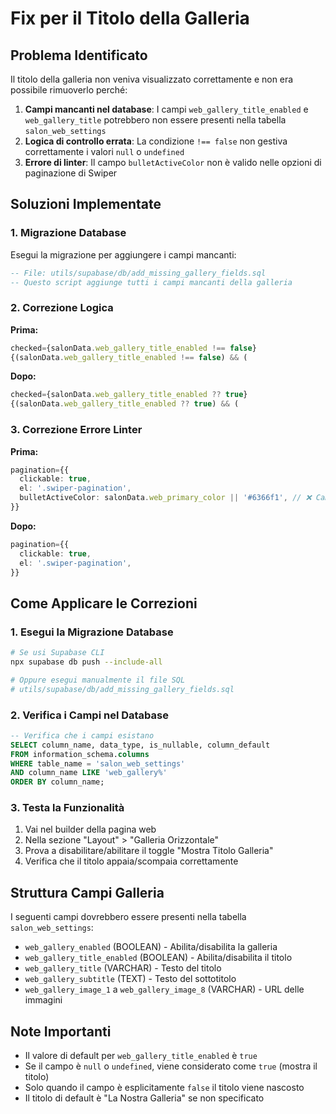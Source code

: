 # Fix per il Titolo della Galleria

## Problema Identificato

Il titolo della galleria non veniva visualizzato correttamente e non era possibile rimuoverlo perché:

1. **Campi mancanti nel database**: I campi `web_gallery_title_enabled` e `web_gallery_title` potrebbero non essere presenti nella tabella `salon_web_settings`
2. **Logica di controllo errata**: La condizione `!== false` non gestiva correttamente i valori `null` o `undefined`
3. **Errore di linter**: Il campo `bulletActiveColor` non è valido nelle opzioni di paginazione di Swiper

## Soluzioni Implementate

### 1. Migrazione Database

Esegui la migrazione per aggiungere i campi mancanti:

```sql
-- File: utils/supabase/db/add_missing_gallery_fields.sql
-- Questo script aggiunge tutti i campi mancanti della galleria
```

### 2. Correzione Logica

**Prima:**
```typescript
checked={salonData.web_gallery_title_enabled !== false}
{(salonData.web_gallery_title_enabled !== false) && (
```

**Dopo:**
```typescript
checked={salonData.web_gallery_title_enabled ?? true}
{(salonData.web_gallery_title_enabled ?? true) && (
```

### 3. Correzione Errore Linter

**Prima:**
```typescript
pagination={{
  clickable: true,
  el: '.swiper-pagination',
  bulletActiveColor: salonData.web_primary_color || '#6366f1', // ❌ Campo non valido
}}
```

**Dopo:**
```typescript
pagination={{
  clickable: true,
  el: '.swiper-pagination',
}}
```

## Come Applicare le Correzioni

### 1. Esegui la Migrazione Database

```bash
# Se usi Supabase CLI
npx supabase db push --include-all

# Oppure esegui manualmente il file SQL
# utils/supabase/db/add_missing_gallery_fields.sql
```

### 2. Verifica i Campi nel Database

```sql
-- Verifica che i campi esistano
SELECT column_name, data_type, is_nullable, column_default
FROM information_schema.columns 
WHERE table_name = 'salon_web_settings' 
AND column_name LIKE 'web_gallery%'
ORDER BY column_name;
```

### 3. Testa la Funzionalità

1. Vai nel builder della pagina web
2. Nella sezione "Layout" > "Galleria Orizzontale"
3. Prova a disabilitare/abilitare il toggle "Mostra Titolo Galleria"
4. Verifica che il titolo appaia/scompaia correttamente

## Struttura Campi Galleria

I seguenti campi dovrebbero essere presenti nella tabella `salon_web_settings`:

- `web_gallery_enabled` (BOOLEAN) - Abilita/disabilita la galleria
- `web_gallery_title_enabled` (BOOLEAN) - Abilita/disabilita il titolo
- `web_gallery_title` (VARCHAR) - Testo del titolo
- `web_gallery_subtitle` (TEXT) - Testo del sottotitolo
- `web_gallery_image_1` a `web_gallery_image_8` (VARCHAR) - URL delle immagini

## Note Importanti

- Il valore di default per `web_gallery_title_enabled` è `true`
- Se il campo è `null` o `undefined`, viene considerato come `true` (mostra il titolo)
- Solo quando il campo è esplicitamente `false` il titolo viene nascosto
- Il titolo di default è "La Nostra Galleria" se non specificato
